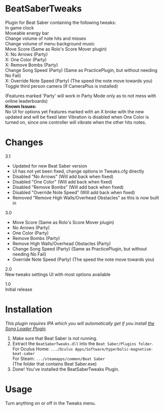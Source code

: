 # BeatSaberTweaks
Plugin for Beat Saber containing the following tweaks:  
In game clock  
Moveable energy bar  
Change volume of note hits and misses  
Change volume of menu background music  
Move Score (Same as Rolo's Score Mover plugin)  
X: No Arrows (Party)  
X: One Color (Party)  
X: Remove Bombs (Party)  
Change Song Speed (Party) (Same as PracticePlugin, but without needing No Fail)  
X: Override Note Speed (Party) (The speed the note move towards you)  
Toggle third person camera (If CameraPlus is installed)  

(Features marked 'Party' will work in Party Mode only as to not mess with online leaderboards)  
**Known Issues:**  
No UI for options yet
Features marked with an X broke with the new updated and will be fixed later
Vibration is disabled when One Color is turned on, since one controller will vibrate when the other hits notes.  

# Changes  
3.1  
- Updated for new Beat Saber version  
- UI has not yet been fixed, change options in Tweaks.cfg directly  
- Disabled "No Arrows" (Will add back when fixed)  
- Disabled "One Color"  (Will add back when fixed)  
- Disabled "Remove Bombs"  (Will add back when fixed)  
- Disabled "Override Note Speed" (Will add back when fixed)
- Removed "Remove High Walls/Overhead Obstacles" as this is now built in

3.0
- Move Score (Same as Rolo's Score Mover plugin)  
- No Arrows (Party)  
- One Color (Party)  
- Remove Bombs (Party)  
- Remove High Walls/Overhead Obstacles (Party)  
- Change Song Speed (Party) (Same as PracticePlugin, but without needing No Fail)  
- Override Note Speed (Party) (The speed the note move towards you)  
	
2.0  
New tweaks settings UI with most options available

1.0  
Initial release 

# Installation
*This plugin requires IPA which you will automatically get if you install [the Song Loader Plugin](https://github.com/xyonico/BeatSaberSongInjector/releases).*

1. Make sure that Beat Saber is not running.
2. Extract the `BeatSaberTweaks.dll` into the `Beat Saber/Plugins folder`.  
	For Oculus Home: `.../Oculus Apps/Software/hyperbolic-magnetism-beat-saber`  
	For Steam: `.../steamapps/common/Beat Saber`  
		(The folder that contains Beat Saber.exe)
4. Done! You've installed the BeatSaberTweaks Plugin.

# Usage
Turn anything on or off in the Tweaks menu.